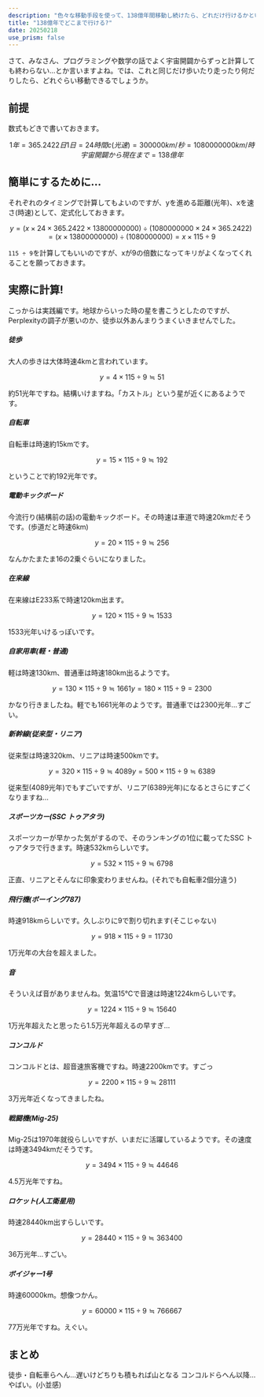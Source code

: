 ```yaml
---
description: "色々な移動手段を使って、138億年間移動し続けたら、どれだけ行けるかというものです。"
title: "138億年でどこまで行ける?"
date: 20250218
use_prism: false
---
```

さて、みなさん、プログラミングや数学の話でよく宇宙開闢からずっと計算しても終わらない…とか言いますよね。では、これと同じだけ歩いたり走ったり何だりしたら、どれぐらい移動できるでしょうか。
## 前提
数式もどきで書いておきます。
```math
1年 = 365.2422日
1日 = 24時間
c(光速) = 300000km/秒 = 1080000000km/時
宇宙開闢から現在まで = 138億年
```
## 簡単にするために…
それぞれのタイミングで計算してもよいのですが、yを進める距離(光年)、xを速さ(時速)として、定式化しておきます。
```math
y = ( x × 24 × 365.2422 × 13800000000 ) ÷ ( 1080000000 × 24 × 365.2422 )
  = ( x × 13800000000 ) ÷ ( 1080000000 )
  = x × 115 ÷ 9
```
`115 ÷ 9`を計算してもいいのですが、xが9の倍数になってキリがよくなってくれることを願っておきます。
## 実際に計算!
こっからは実践編です。地球からいった時の星を書こうとしたのですが、Perplexityの調子が悪いのか、徒歩以外あんまりうまくいきませんでした。
##### 徒歩
大人の歩きは大体時速4kmと言われています。
```math
y = 4 × 115 ÷ 9 ≒ 51
```
約51光年ですね。結構いけますね。「カストル」という星が近くにあるようです。
##### 自転車
自転車は時速約15kmです。
```math
y = 15 × 115 ÷ 9 ≒ 192
```
ということで約192光年です。
##### 電動キックボード
今流行り(結構前の話)の電動キックボード。その時速は車道で時速20kmだそうです。(歩道だと時速6km)
```math
y = 20 × 115 ÷ 9 ≒ 256
```
なんかたまたま16の2乗ぐらいになりました。
##### 在来線
在来線はE233系で時速120km出ます。
```math
y = 120 × 115 ÷ 9 ≒ 1533
```
1533光年いけるっぽいです。
##### 自家用車(軽・普通)
軽は時速130km、普通車は時速180km出るようです。
```math
y = 130 × 115 ÷ 9 ≒ 1661
y = 180 × 115 ÷ 9 = 2300
```
かなり行きましたね。軽でも1661光年のようです。普通車では2300光年…すごい。
##### 新幹線(従来型・リニア)
従来型は時速320km、リニアは時速500kmです。
```math
y = 320 × 115 ÷ 9 ≒ 4089
y = 500 × 115 ÷ 9 ≒ 6389
```
従来型(4089光年)でもすごいですが、リニア(6389光年)になるとさらにすごくなりますね…
##### スポーツカー(SSC トゥアタラ)
スポーツカーが早かった気がするので、そのランキングの1位に載ってたSSC トゥアタラで行きます。時速532kmらしいです。
```math
y = 532 × 115 ÷ 9 ≒ 6798
```
正直、リニアとそんなに印象変わりませんね。(それでも自転車2個分違う)
##### 飛行機(ボーイング787)
時速918kmらしいです。久しぶりに9で割り切れます(そこじゃない)
```math
y = 918 × 115 ÷ 9 = 11730
```
1万光年の大台を超えました。
##### 音
そういえば音がありませんね。気温15℃で音速は時速1224kmらしいです。
```math
y = 1224 × 115 ÷ 9 ≒ 15640
```
1万光年超えたと思ったら1.5万光年超えるの早すぎ…
##### コンコルド
コンコルドとは、超音速旅客機ですね。時速2200kmです。すごっ
```math
y = 2200 × 115 ÷ 9 ≒ 28111
```
3万光年近くなってきましたね。
##### 戦闘機(Mig-25)
Mig-25は1970年就役らしいですが、いまだに活躍しているようです。その速度は時速3494kmだそうです。
```math
y = 3494 × 115 ÷ 9 ≒ 44646
```
4.5万光年ですね。
##### ロケット(人工衛星用)
時速28440km出すらしいです。
```math
y = 28440 × 115 ÷ 9 ≒ 363400
```
36万光年…すごい。
##### ボイジャー1号
時速60000km。想像つかん。
```math
y = 60000 × 115 ÷ 9 ≒ 766667
```
77万光年ですね。えぐい。
## まとめ
徒歩・自転車らへん…遅いけどちりも積もれば山となる
コンコルドらへん以降…やばい。(小並感)
